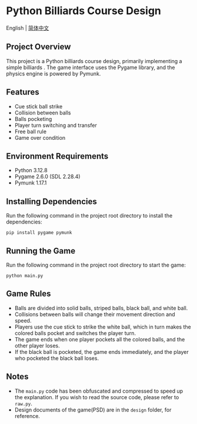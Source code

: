

# Python Billiards  Course Design
English | [简体中文](README_zh-cn.md)
## Project Overview
This project is a Python billiards  course design, primarily implementing a simple billiards . The game interface uses the Pygame library, and the physics engine is powered by Pymunk.

## Features
- Cue stick ball strike
- Collision between balls
- Balls pocketing
- Player turn switching and transfer
- Free ball rule
- Game over condition

## Environment Requirements
- Python 3.12.8
- Pygame 2.6.0 (SDL 2.28.4)
- Pymunk 1.17.1

## Installing Dependencies
Run the following command in the project root directory to install the dependencies:
```
pip install pygame pymunk
```

## Running the Game
Run the following command in the project root directory to start the game:
```
python main.py
```

## Game Rules
- Balls are divided into solid balls, striped balls, black ball, and white ball.
- Collisions between balls will change their movement direction and speed.
- Players use the cue stick to strike the white ball, which in turn makes the colored balls pocket and switches the player turn.
- The game ends when one player pockets all the colored balls, and the other player loses.
- If the black ball is pocketed, the game ends immediately, and the player who pocketed the black ball loses.

## Notes
- The `main.py` code has been obfuscated and compressed to speed up the explanation. If you wish to read the source code, please refer to `raw.py`.
- Design documents of the game(PSD) are in the `design` folder, for reference.
